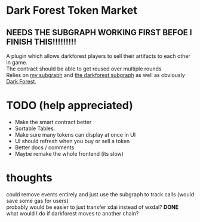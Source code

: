 # Dark Forest Token Market
## NEEDS THE SUBGRAPH WORKING FIRST BEFOE I FINISH THIS!!!!!!!!!   
A plugin which allows darkforest players to sell their artifacts to each other in game.  
The contract should be able to get reused over multiple rounds  
Relies on [my subgraph](https://github.com/ZK-farts/DF-market-subgraph) and [the darkforest subgraph](https://github.com/darkforest-eth/eth/tree/master/subgraph) as well as obviously [Dark Forest](https://github.com/darkforest-eth).  
#  TODO (help appreciated)

 -  Make the smart contract better
 -  Sortable Tables.
 - Make sure many tokens can display at once in UI
 - UI should refresh when you buy or sell a token
 - Better docs / comments
 - Maybe remake the whole frontend (its slow)  

# thoughts
could remove events entirely and just use the subgraph to track calls (would save some gas for users)  
probably would be easier to just transfer xdai instead of wxdai? **DONE**  
what would I do if darkforest moves to another chain?  

